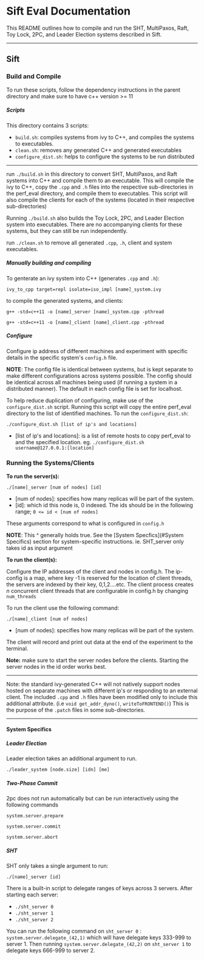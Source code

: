 # Sift Eval Documentation
This README outlines how to compile and run the SHT, MultiPaxos, Raft, Toy Lock, 2PC, and Leader Election systems described in Sift.

---
## Sift

### Build and Compile

To run these scripts, follow the dependency instructions in the parent directory and make sure to have c++ version >= 11

##### Scripts
This directory contains 3 scripts:

- `build.sh`: compiles systems from ivy to C++, and compiles the systems to executables. 
- `clean.sh`: removes any generated C++ and generated executables 
- `configure_dist.sh`: helps to configure the systems to be run distributed 

---

run `./build.sh` in this directory to convert SHT, MultiPaxos, and Raft systems into C++ and compile them to an executable. This will compile the ivy to C++, copy the `.cpp` and `.h` files into the respective sub-directories in the perf_eval directory, and compile them to executables. This script will also compile the clients for each of the systems (located in their respective sub-directories)

Running `./build.sh` also builds the Toy Lock, 2PC, and Leader Election system into executables. There are no accompanying clients for these systems, but they can still be run independently. 

run `./clean.sh` to remove all generated `.cpp`, `.h`, client and system executables.  

##### Manually building and compiling
To genterate an ivy system into C++ (generates `.cpp` and `.h`): 

`ivy_to_cpp target=repl isolate=iso_impl [name]_system.ivy`

to compile the generated systems, and clients:

`g++ -std=c++11 -o [name]_server [name]_system.cpp -pthread`

`g++ -std=c++11 -o [name]_client [name]_client.cpp -pthread`

##### Configure 
Configure ip address of different machines and experiment with specific details in the specific system's `config.h` file.

**NOTE**: The config file is identical between systems, but is kept separate to make different configurations across systems possible. The config should be identical across all machines being used (if running a system in a distributed manner). The default in each config file is set for localhost. 

To help reduce duplication of configuring, make use of the `configure_dist.sh` script. Running this script will copy the entire perf_eval directory to the list of identified machines.
To run the `configure_dist.sh`:

`./configure_dist.sh [list of ip's and locations]`

- [list of ip's and locations]: is a list of remote hosts to copy perf_eval to and the specified location. eg. `./configure_dist.sh username@127.0.0.1:[location]`

### Running the Systems/Clients

**To run the server(s):**

`./[name]_server [num of nodes] [id]`

- [num of nodes]: specifies how many replicas will be part of the system.
- [id]: which id this node is, 0 indexed. The ids should be in the following range; `0 <= id < [num of nodes]`

These arguments correspond to what is configured in `config.h`

**NOTE**: This ^ generally holds true. See the [System Specfics](#System Specifics) section for system-specific instructions. ie. SHT_server only takes id as input argument

**To run the client(s):**

Configure the IP addresses of the client and nodes in config.h. The ip-config is a map, where key -1 is reserved for the location of client threads, the servers are indexed by their key, 0,1,2....etc. The client process creates _n_ concurrent client threads that are configurable in config.h by changing `num_threads`

To run the client use the following command:

`./[name]_client [num of nodes]`

- [num of nodes]: specifies how many replicas will be part of the system.

The client will record and print out data at the end of the experiment to the terminal. 

**Note:** make sure to start the server nodes before the clients. Starting the server nodes in the id order works best. 

---

Note: the standard ivy-generated C++ will not natively support nodes hosted on separate machines with different ip's or responding to an external client. The included `.cpp` and `.h` files have been modified only to include this additional attribute. (i.e `void get_addr_dyno()`, `writeToFRONTEND()`) This is the purpose of the `.patch` files in some sub-directories.

---
#### System Specifics
##### Leader Election
Leader election takes an additional argument to run.

`./leader_system [node.size] [idn] [me]`

##### Two-Phase Commit
2pc does not run automatically but can be run interactively using the following commands

`system.server.prepare`

`system.server.commit`

`system.server.abort`

##### SHT
SHT only takes a single argument to run:

`./[name]_server [id]` 

There is a built-in script to delegate ranges of keys across 3 servers. After starting each server:

- `./sht_server 0`
- `./sht_server 1`
- `./sht_server 2`

You can run the following command on `sht_server 0` : `system.server.delegate_(42,1)` which will have delegate keys 333-999 to server 1. Then running `system.server.delegate_(42,2)` on `sht_server 1` to delegate keys 666-999 to server 2.

